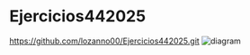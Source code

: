 # Ejercicios442025

https://github.com/lozanno00/Ejercicios442025.git
![diagram](https://github.com/user-attachments/assets/e70348cf-9b9f-4454-9aac-eea2faf9d537)
